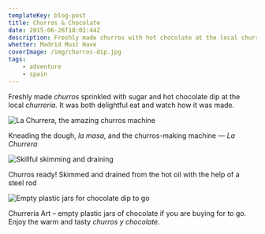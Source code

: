 ```yaml
---
templateKey: blog-post
title: Churros & Chocolate
date: 2015-06-26T18:01:44Z
description: Freshly made churros with hot chocolate at the local churrería
whetter: Madrid Must Have
coverImage: /img/churros-dip.jpg
tags:
    - adventure
    - spain
---
```


Freshly made _churros_ sprinkled with sugar and hot chocolate dip at the local _churrería._ It was both delightful eat and watch how it was made.

![](/img/churros-cooking-03.jpg "La Churrera, the amazing churros machine")

Kneading the dough, *la masa,* and the churros-making machine &mdash; *La Churrera*

![](/img/churros-cooking-01.jpg "Skillful skimming and draining")

Churros ready! Skimmed and drained from the hot oil with the help of a steel rod

![](/img/churros-chocolate-jars.jpg "Empty plastic jars for chocolate dip to go")

Churrería Art – empty plastic jars of chocolate if you are buying for to go.
Enjoy the warm and tasty *churros y chocolate.*

